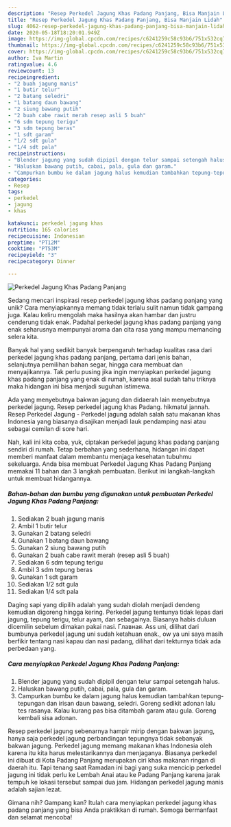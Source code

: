 ```yaml
---
description: "Resep Perkedel Jagung Khas Padang Panjang, Bisa Manjain Lidah"
title: "Resep Perkedel Jagung Khas Padang Panjang, Bisa Manjain Lidah"
slug: 4062-resep-perkedel-jagung-khas-padang-panjang-bisa-manjain-lidah
date: 2020-05-18T18:20:01.949Z
image: https://img-global.cpcdn.com/recipes/c6241259c58c93b6/751x532cq70/perkedel-jagung-khas-padang-panjang-foto-resep-utama.jpg
thumbnail: https://img-global.cpcdn.com/recipes/c6241259c58c93b6/751x532cq70/perkedel-jagung-khas-padang-panjang-foto-resep-utama.jpg
cover: https://img-global.cpcdn.com/recipes/c6241259c58c93b6/751x532cq70/perkedel-jagung-khas-padang-panjang-foto-resep-utama.jpg
author: Iva Martin
ratingvalue: 4.6
reviewcount: 13
recipeingredient:
- "2 buah jagung manis"
- "1 butir telur"
- "2 batang seledri"
- "1 batang daun bawang"
- "2 siung bawang putih"
- "2 buah cabe rawit merah resep asli 5 buah"
- "6 sdm tepung terigu"
- "3 sdm tepung beras"
- "1 sdt garam"
- "1/2 sdt gula"
- "1/4 sdt pala"
recipeinstructions:
- "Blender jagung yang sudah dipipil dengan telur sampai setengah halus."
- "Haluskan bawang putih, cabai, pala, gula dan garam."
- "Campurkan bumbu ke dalam jagung halus kemudian tambahkan tepung-tepungan dan irisan daun bawang, seledri. Goreng sedikit adonan lalu tes rasanya. Kalau kurang pas bisa ditambah garam atau gula. Goreng kembali sisa adonan."
categories:
- Resep
tags:
- perkedel
- jagung
- khas

katakunci: perkedel jagung khas 
nutrition: 165 calories
recipecuisine: Indonesian
preptime: "PT12M"
cooktime: "PT53M"
recipeyield: "3"
recipecategory: Dinner

---
```



![Perkedel Jagung Khas Padang Panjang](https://img-global.cpcdn.com/recipes/c6241259c58c93b6/751x532cq70/perkedel-jagung-khas-padang-panjang-foto-resep-utama.jpg)

Sedang mencari inspirasi resep perkedel jagung khas padang panjang yang unik? Cara menyiapkannya memang tidak terlalu sulit namun tidak gampang juga. Kalau keliru mengolah maka hasilnya akan hambar dan justru cenderung tidak enak. Padahal perkedel jagung khas padang panjang yang enak seharusnya mempunyai aroma dan cita rasa yang mampu memancing selera kita.

Banyak hal yang sedikit banyak berpengaruh terhadap kualitas rasa dari perkedel jagung khas padang panjang, pertama dari jenis bahan, selanjutnya pemilihan bahan segar, hingga cara membuat dan menyajikannya. Tak perlu pusing jika ingin menyiapkan perkedel jagung khas padang panjang yang enak di rumah, karena asal sudah tahu triknya maka hidangan ini bisa menjadi suguhan istimewa.

Ada yang menyebutnya bakwan jagung dan didaerah lain menyebutnya perkedel jagung. Resep perkedel jagung khas Padang. hikmatul jannah. Resep Perkedel Jagung - Perkedel jagung adalah salah satu makanan khas Indonesia yang biasanya disajikan menjadi lauk pendamping nasi atau sebagai cemilan di sore hari.


Nah, kali ini kita coba, yuk, ciptakan perkedel jagung khas padang panjang sendiri di rumah. Tetap berbahan yang sederhana, hidangan ini dapat memberi manfaat dalam membantu menjaga kesehatan tubuhmu sekeluarga. Anda bisa membuat Perkedel Jagung Khas Padang Panjang memakai 11 bahan dan 3 langkah pembuatan. Berikut ini langkah-langkah untuk membuat hidangannya.

<!--inarticleads1-->

##### Bahan-bahan dan bumbu yang digunakan untuk pembuatan Perkedel Jagung Khas Padang Panjang:

1. Sediakan 2 buah jagung manis
1. Ambil 1 butir telur
1. Gunakan 2 batang seledri
1. Gunakan 1 batang daun bawang
1. Gunakan 2 siung bawang putih
1. Gunakan 2 buah cabe rawit merah (resep asli 5 buah)
1. Sediakan 6 sdm tepung terigu
1. Ambil 3 sdm tepung beras
1. Gunakan 1 sdt garam
1. Sediakan 1/2 sdt gula
1. Sediakan 1/4 sdt pala


Daging sapi yang dipilih adalah yang sudah diolah menjadi dendeng kemudian digoreng hingga kering. Perkedel jagung tentunya tidak lepas dari jagung, tepung terigu, telur ayam, dan sebagainya. Biasanya habis duluan dicemilin sebelum dimakan pakai nasi. Главная. Ass uni, dilihat dari bumbunya perkedel jagung uni sudah ketahuan enak., ow ya uni saya masih berfikir tentang nasi kapau dan nasi padang, dilihat dari tekturnya tidak ada perbedaan yang. 

<!--inarticleads2-->

##### Cara menyiapkan Perkedel Jagung Khas Padang Panjang:

1. Blender jagung yang sudah dipipil dengan telur sampai setengah halus.
1. Haluskan bawang putih, cabai, pala, gula dan garam.
1. Campurkan bumbu ke dalam jagung halus kemudian tambahkan tepung-tepungan dan irisan daun bawang, seledri. Goreng sedikit adonan lalu tes rasanya. Kalau kurang pas bisa ditambah garam atau gula. Goreng kembali sisa adonan.


Resep perkedel jagung sebenarnya hampir mirip dengan bakwan jagung, hanya saja perkedel jagung perbandingan tepungnya tidak sebanyak bakwan jagung. Perkedel jagung memang makanan khas Indonesia oleh karena itu kita harus melestarikannya dan menjaganya. Biasanya perkedel ini dibuat di Kota Padang Panjang merupakan ciri khas makanan ringan di daerah itu. Tapi tenang saat Ramadan ini bagi yang suka mencicip perkedel jagung ini tidak perlu ke Lembah Anai atau ke Padang Panjang karena jarak tempuh ke lokasi tersebut sampai dua jam. Hidangan perkedel jagung manis adalah sajian lezat. 

Gimana nih? Gampang kan? Itulah cara menyiapkan perkedel jagung khas padang panjang yang bisa Anda praktikkan di rumah. Semoga bermanfaat dan selamat mencoba!
